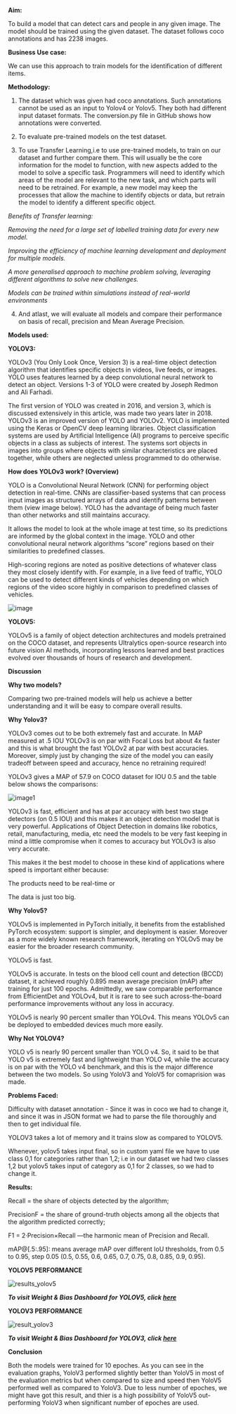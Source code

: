 **Aim:**

To build a model that can detect cars and people in any given image. The model should be trained using the given dataset. The dataset follows coco annotations and has 2238 images.
 
**Business Use case:**

We can use this approach to train models for the identification of different items.

**Methodology:**


1) The dataset which was given had coco annotations. Such annotations cannot be used as an input to Yolov4 or Yolov5. They both had different input dataset formats. The conversion.py file in GitHub shows how annotations were converted.

2) To evaluate pre-trained models on the test dataset.

3) To use Transfer Learning,i.e to use pre-trained models, to train on our dataset and further compare them. This will usually be the core information for the model to function, with new aspects added to the model to solve a specific task. Programmers will need to identify which areas of the model are relevant to the new task, and which parts will need to be retrained. For example, a new model may keep the processes that allow the machine to identify objects or data, but retrain the model to identify a different specific object. 

_Benefits of Transfer learning:_

_Removing the need for a large set of labelled training data for every new model._

_Improving the efficiency of machine learning development and deployment for multiple models._

_A more generalised approach to machine problem solving, leveraging different algorithms to solve new challenges._

_Models can be trained within simulations instead of real-world environments_

4) And atlast, we will evaluate all models and compare their performance on basis of recall, precision and Mean Average Precision.

**Models used:**

**YOLOV3:**

YOLOv3 (You Only Look Once, Version 3) is a real-time object detection algorithm that identifies specific objects in videos, live feeds, or images. YOLO uses features learned by a deep convolutional neural network to detect an object. Versions 1-3 of YOLO were created by Joseph Redmon and Ali Farhadi.

The first version of YOLO was created in 2016, and version 3, which is discussed extensively in this article, was made two years later in 2018. YOLOv3 is an improved version of YOLO and YOLOv2. YOLO is implemented using the Keras or OpenCV deep learning libraries.
Object classification systems are used by Artificial Intelligence (AI) programs to perceive specific objects in a class as subjects of interest. The systems sort objects in images into groups where objects with similar characteristics are placed together, while others are neglected unless programmed to do otherwise.

**How does YOLOv3 work? (Overview)**

YOLO is a Convolutional Neural Network (CNN) for performing object detection in real-time. CNNs are classifier-based systems that can process input images as structured arrays of data and identify patterns between them (view image below). YOLO has the advantage of being much faster than other networks and still maintains accuracy.

It allows the model to look at the whole image at test time, so its predictions are informed by the global context in the image. YOLO and other convolutional neural network algorithms “score” regions based on their similarities to predefined classes.

High-scoring regions are noted as positive detections of whatever class they most closely identify with. For example, in a live feed of traffic, YOLO can be used to detect different kinds of vehicles depending on which regions of the video score highly in comparison to predefined classes of vehicles.

![image](https://viso.ai/wp-content/uploads/2021/02/YOLOv3-how-it-works.jpg)



**YOLOV5:** 

YOLOv5 is a family of object detection architectures and models pretrained on the COCO dataset, and represents Ultralytics open-source research into future vision AI methods, incorporating lessons learned and best practices evolved over thousands of hours of research and development.

**Discussion**

**Why two models?**

Comparing two pre-trained models will help us achieve a better understanding and it will be easy to compare overall results.

**Why Yolov3?**

YOLOv3 comes out to be both extremely fast and accurate. In MAP measured at .5 IOU YOLOv3 is on par with Focal Loss but about 4x faster and this is what brought the fast YOLOv2 at par with best accuracies. Moreover, simply just by changing the size of the model you can easily tradeoff between speed and accuracy, hence no retraining required!

YOLOv3 gives a MAP of 57.9 on COCO dataset for IOU 0.5 and the table below shows the comparisons:

![image1](https://github.com/SajalSinha/Car_and_person/blob/main/7b4774b3-8ab1-4099-9b3f-df027520f383.jpg)

YOLOv3 is fast, efficient and has at par accuracy with best two stage detectors (on 0.5 IOU) and this makes it an object detection model that is very powerful. Applications of Object Detection in domains like robotics, retail, manufacturing, media, etc need the models to be very fast keeping in mind a little compromise when it comes to accuracy but YOLOv3 is also very accurate.

This makes it the best model to choose in these kind of applications where speed is important either because:

The products need to be real-time or

The data is just too big.

**Why Yolov5?**

YOLOv5 is implemented in PyTorch initially, it benefits from the established PyTorch ecosystem: support is simpler, and deployment is easier. Moreover as a more widely known research framework, iterating on YOLOv5 may be easier for the broader research community.

YOLOv5 is fast.

YOLOv5 is accurate. In tests on the blood cell count and detection (BCCD) dataset, it achieved roughly 0.895 mean average precision (mAP) after training for just 100 epochs. Admittedly, we saw comparable performance from EfficientDet and YOLOv4, but it is rare to see such across-the-board performance improvements without any loss in accuracy.

YOLOv5 is nearly 90 percent smaller than YOLOv4. This means YOLOv5 can be deployed to embedded devices much more easily.

**Why Not YOLOV4?**

YOLO v5 is nearly 90 percent smaller than YOLO v4. So, it said to be that YOLO v5 is extremely fast and lightweight than YOLO v4, while the accuracy is on par with the YOLO v4 benchmark, and this is the major difference between the two models. So using YoloV3 and YoloV5 for comaprision was made.


**Problems Faced:**

Difficulty with dataset annotation - Since it was in coco we had to change it, and since it was in JSON format we had to parse the file thoroughly and then to get individual file.

YOLOV3 takes a lot of memory and it trains slow as compared to YOLOV5.

Whenever, yolov5 takes input final, so in custom yaml file we have to use class 0,1 for categories rather than 1,2; i.e in our dataset we had two classes 1,2 but yolov5 takes input of category as 0,1 for 2 classes, so we had to change it.

**Results:**

Recall = the share of objects detected by the algorithm;

PrecisionF = the share of ground-truth objects among all the objects that the algorithm predicted correctly;

F1 = 2·Precision×Recall —the harmonic mean of Precision and Recall.

mAP@[.5:.95]: means average mAP over different IoU thresholds, from 0.5 to 0.95, step 0.05 (0.5, 0.55, 0.6, 0.65, 0.7, 0.75, 0.8, 0.85, 0.9, 0.95).

**YOLOV5 PERFORMANCE**


![results_yolov5](https://github.com/SajalSinha/Car_and_person/blob/main/yolov5%20results.png)

_**To visit Weight & Bias Dashboard for YOLOV5, click [here](https://wandb.ai/sajalsinha/YOLOv5/runs/31pj9lb8?workspace=user-sajalsinha)**_


**YOLOV3 PERFORMANCE**

![result_yolov3](https://github.com/SajalSinha/Car_and_person/blob/main/Yolov3%20results.png)

_**To visit Weight & Bias Dashboard for YOLOV3, click [here](https://wandb.ai/sajalsinha/YOLOv3/runs/2grnztes?workspace=user-sajalsinha)**_

**Conclusion**

Both the models were trained for 10 epoches. As you can see in the evaluation graphs, YoloV3 performed slightly better than YoloV5 in most of the evaluation metrics but when compared to size and speed then YoloV5 performed well as compared to YoloV3. Due to less number of epoches, we might have got this result, and thier is a high possibility of YoloV5 out-performing YoloV3 when significant number of epoches are used.

